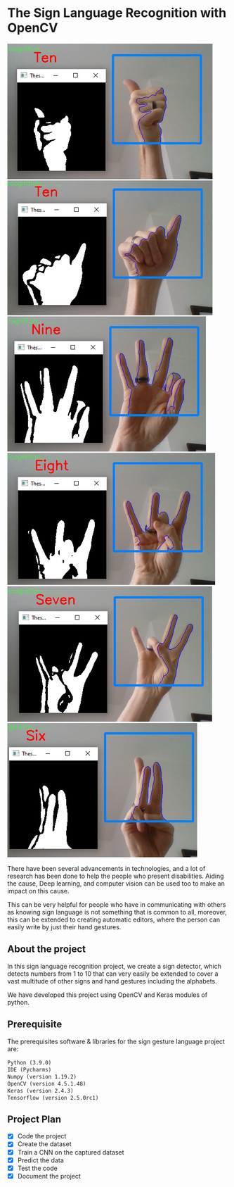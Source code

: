 # The Sign Language Recognition with OpenCV

![img_5.png](img_5.png)![img_4.png](img_4.png)
![img_3.png](img_3.png)
![img_2.png](img_2.png)
![img_1.png](img_1.png)
![img.png](img.png)

There have been several advancements in technologies, and a lot of research has 
been done to help the people who present disabilities. Aiding the cause, Deep 
learning, and computer vision can be used too to make an impact on this cause.

This can be very helpful for people who have in communicating with 
others as knowing sign language is not something that is common to all, 
moreover, this can be extended to creating automatic editors, where the 
person can easily write by just their hand gestures.

## About the project

In this sign language recognition project, we create a sign detector, which 
detects numbers from 1 to 10 that can very easily be extended to cover a 
vast multitude of other signs and hand gestures including the alphabets.

We have developed this project using OpenCV and Keras modules of python.

## Prerequisite

The prerequisites software & libraries for the sign gesture language project 
are:

    Python (3.9.0)
    IDE (Pycharms)
    Numpy (version 1.19.2)
    OpenCV (version 4.5.1.48)
    Keras (version 2.4.3)
    Tensorflow (version 2.5.0rc1)

## Project Plan

- [x] Code the project
- [x] Create the dataset
- [x] Train a CNN on the captured dataset
- [x] Predict the data
- [x] Test the code
- [x] Document the project
